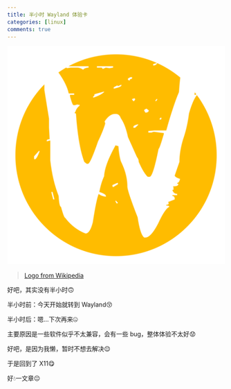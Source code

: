 ```yaml
---
title: 半小时 Wayland 体验卡
categories: [linux]
comments: true
---
```


<a data-fancybox="wayland" href="../assets/img/post/wayland/Wayland_Logo.svg.png"><img src="../assets/img/post/wayland/Wayland_Logo.svg.png">

> Logo from <a href="https://de.wikipedia.org/wiki/Wayland_(Display-Server-Protokoll)#/media/Datei:Wayland_Logo.svg" target="_blank">Wikipedia</a>

好吧，其实没有半小时:upside_down_face:

半小时前：今天开始就转到 Wayland:kissing_closed_eyes:

半小时后：嗯...下次再来:zipper_mouth_face:

主要原因是一些软件似乎不太兼容，会有一些 bug，整体体验不太好:worried:

好吧，是因为我懒，暂时不想去解决:relieved:

于是回到了 X11:yum:

<span class="spoiler" >好:droplet:一文章:neutral_face:</span>
